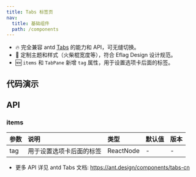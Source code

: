 ```yaml
---
title: Tabs 标签页
nav:
  title: 基础组件
  path: /components
---
```


- 🔥 完全兼容 antd [Tabs](https://ant.design/components/tabs-cn) 的能力和 API，可无缝切换。
- 💄 定制主题和样式（火柴棍宽度等），符合 Eflag Design 设计规范。
- 🆕 `items` 和 `TabPane` 新增 `tag` 属性，用于设置选项卡后面的标签。

## 代码演示

<code src="./demo/basic.tsx" title="基本"></code>

<code src="./demo/size.tsx" title="大小"></code>

<code src="./demo/position.tsx" title="位置"></code>

<code src="./demo/tag.tsx" title="标签" description="可设置选项卡后面的标签"></code>

<code src="./demo/tab-pane.tsx" title="TabPane 语法糖（不推荐使用）" description="即将废弃的 API，不推荐使用，详见 antd [文档](https://4x.ant.design/components/tabs-cn/#4.23.0-%E7%94%A8%E6%B3%95%E5%8D%87%E7%BA%A7)"></code>

## API

### items

| 参数 | 说明                     | 类型      | 默认值 | 版本 |
| :--- | :----------------------- | :-------- | :----- | :--- |
| tag  | 用于设置选项卡后面的标签 | ReactNode | -      | -    |

- 更多 API 详见 antd Tabs 文档: https://ant.design/components/tabs-cn
